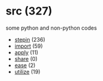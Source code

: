 # src (327)
some python and non-python codes

+ [stepin](stepin/README.md) (236)
+ [import](import/README.md) (59)
+ [apply](apply/README.md) (11)
+ [share](share/README.md) (0)
+ [ease](ease/README.md) (2)
+ [utilize](utilize/README.md) (19)
